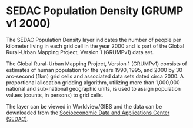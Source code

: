 # SEDAC Population Density (GRUMP v1 2000)

The SEDAC Population Density layer indicates the  number of people per kilometer living in each grid cell in the year 2000 and is part of  the Global Rural-Urban Mapping Project, Version 1 (GRUMPv1) data set.

The Global Rural-Urban Mapping Project, Version 1 (GRUMPv1) consists of estimates of human population for the years 1990, 1995, and 2000 by 30 arc-second (1km) grid cells and associated data sets dated circa 2000. A proportional allocation gridding algorithm, utilizing more than 1,000,000 national and sub-national geographic units, is used to assign population values (counts, in persons) to grid cells.

The layer can be viewed in Worldview/GIBS and the data can be downloaded from the [Socioeconomic Data and Applications Center (SEDAC)](http://sedac.ciesin.columbia.edu/data/set/grump-v1-population-density).   
